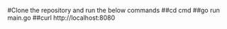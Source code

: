 #Clone the repository and run the below commands
##cd cmd
##go run main.go
##curl http://localhost:8080
